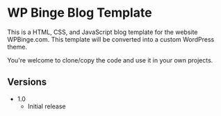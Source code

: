 # WP Binge Blog Template

This is a HTML, CSS, and JavaScript blog template for the website WPBinge.com. This template will be converted into a custom WordPress theme.

You're welcome to clone/copy the code and use it in your own projects.

## Versions

- 1.0
  - Initial release
